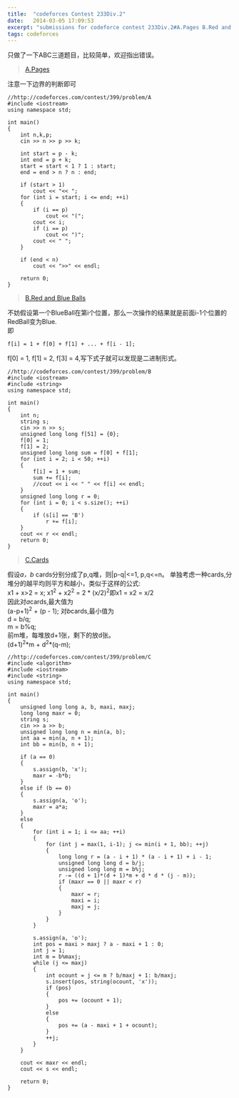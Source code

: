 ```yaml
---
title:  "codeforces Contest 233Div.2"
date:   2014-03-05 17:09:53
excerpt: "submissions for codeforce contest 233Div.2#A.Pages B.Red and Blue Balls C.Cards"
tags: codeforces
---
```


只做了一下ABC三道题目，比较简单，欢迎指出错误。
> [A.Pages](http://codeforces.com/contest/399/problem/A)  

注意一下边界的判断即可  

<!--more-->

```
//http://codeforces.com/contest/399/problem/A
#include <iostream>
using namespace std;

int main()
{
    int n,k,p;
    cin >> n >> p >> k;

    int start = p - k;
    int end = p + k;
    start = start < 1 ? 1 : start;
    end = end > n ? n : end;

    if (start > 1)
        cout << "<< ";
    for (int i = start; i <= end; ++i)
    {
        if (i == p)
            cout << "(";
        cout << i;
        if (i == p)
            cout << ")";
        cout << " ";
    }

    if (end < n)
        cout << ">>" << endl;

    return 0;
}
```

> [B.Red and Blue Balls](http://codeforces.com/contest/399/problem/B)    

不妨假设第一个BlueBall在第i个位置，那么一次操作的结果就是前面i-1个位置的RedBall变为Blue.  
即  
```
f[i] = 1 + f[0] + f[1] + ... + f[i - 1];
```

f[0] = 1, f[1] = 2, f[3] = 4,写下式子就可以发现是二进制形式。  

```
//http://codeforces.com/contest/399/problem/B
#include <iostream>
#include <string>
using namespace std;

int main()
{
    int n;
    string s;
    cin >> n >> s;
    unsigned long long f[51] = {0};
    f[0] = 1;
    f[1] = 2;
    unsigned long long sum = f[0] + f[1];
    for (int i = 2; i < 50; ++i)
    {
        f[i] = 1 + sum;
        sum += f[i];
        //cout << i << " " << f[i] << endl;
    }
    unsigned long long r = 0;
    for (int i = 0; i < s.size(); ++i)
    {
        if (s[i] == 'B')
            r += f[i];
    }
    cout << r << endl;
    return 0;
}
```  

> [C.Cards](http://codeforces.com/contest/399/problem/C)  

假设*a，b* cards分别分成了p,q堆，则|p-q|<=1, p,q<=n。
单独考虑一种cards,分堆分的越平均则平方和越小，类似于这样的公式:  
x1 + x>2 = x;
x1<sup>2</sup> + x2<sup>2</sup> = 2 * (x/2)<sup>2</sup>即x1 = x2 = x/2  
因此对*a*cards,最大值为  
(a-p+1)<sup>2</sup> + (p - 1);
对*b*cards,最小值为  
d = b/q;  
m = b%q;  
前m堆，每堆放d+1张，剩下的放d张。  
(d+1)<sup>2</sup>\*m + d<sup>2</sup>\*(q-m);  

```
//http://codeforces.com/contest/399/problem/C
#include <algorithm>
#include <iostream>
#include <string>
using namespace std;

int main()
{
    unsigned long long a, b, maxi, maxj;
    long long maxr = 0;
    string s;
    cin >> a >> b;
    unsigned long long n = min(a, b);
    int aa = min(a, n + 1);
    int bb = min(b, n + 1);

    if (a == 0)
    {
        s.assign(b, 'x');
        maxr = -b*b;
    }
    else if (b == 0)
    {
        s.assign(a, 'o');
        maxr = a*a;
    }
    else
    {
        for (int i = 1; i <= aa; ++i)
        {
            for (int j = max(1, i-1); j <= min(i + 1, bb); ++j)
            {
                long long r = (a - i + 1) * (a - i + 1) + i - 1;
                unsigned long long d = b/j;
                unsigned long long m = b%j;
                r -= ((d + 1)*(d + 1)*m + d * d * (j - m));
                if (maxr == 0 || maxr < r)
                {
                    maxr = r;
                    maxi = i;
                    maxj = j;
                }
            }
        }
    
        s.assign(a, 'o');
        int pos = maxi > maxj ? a - maxi + 1 : 0;
        int j = 1;
        int m = b%maxj;
        while (j <= maxj)
        {
            int ocount = j <= m ? b/maxj + 1: b/maxj;
            s.insert(pos, string(ocount, 'x'));
            if (pos)
            {
                pos += (ocount + 1);
            }
            else
            {
                pos += (a - maxi + 1 + ocount);
            }
            ++j;
        }
    }

    cout << maxr << endl;
    cout << s << endl;

    return 0;
}
```
